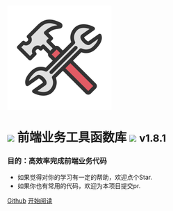 ![logo](./_images/icon.svg)

# <image src="./_images/cracker.svg" /> 前端业务工具函数库 <image src="./_images/cracker.svg" /> <small>v1.8.1</small>

### 目的：高效率完成前端业务代码

- 如果觉得对你的学习有一定的帮助，欢迎点个Star.
- 如果你也有常用的代码，欢迎为本项目提交pr.

[Github](https://github.com/Hyhello/utils)
[开始阅读](#hyhelloutils)
